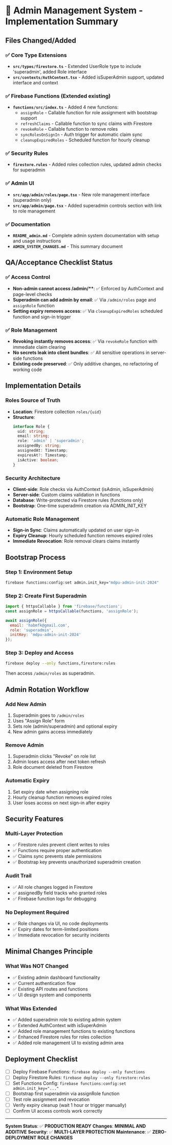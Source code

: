 # 🔐 Admin Management System - Implementation Summary

## Files Changed/Added

### ✅ **Core Type Extensions**
- **`src/types/firestore.ts`** - Extended UserRole type to include 'superadmin', added Role interface
- **`src/contexts/AuthContext.tsx`** - Added isSuperAdmin support, updated interface and context

### ✅ **Firebase Functions** (Extended existing)
- **`functions/src/index.ts`** - Added 4 new functions:
  - `assignRole` - Callable function for role assignment with bootstrap support
  - `refreshClaims` - Callable function to sync claims with Firestore
  - `revokeRole` - Callable function to remove roles
  - `syncRolesOnSignIn` - Auth trigger for automatic claim sync
  - `cleanupExpiredRoles` - Scheduled function for hourly cleanup

### ✅ **Security Rules**
- **`firestore.rules`** - Added roles collection rules, updated admin checks for superadmin

### ✅ **Admin UI**
- **`src/app/admin/roles/page.tsx`** - New role management interface (superadmin only)
- **`src/app/admin/page.tsx`** - Added superadmin controls section with link to role management

### ✅ **Documentation**
- **`README_admin.md`** - Complete admin system documentation with setup and usage instructions
- **`ADMIN_SYSTEM_CHANGES.md`** - This summary document

## QA/Acceptance Checklist Status

### ✅ **Access Control**
- **Non-admin cannot access /admin/\*\***: ✅ Enforced by AuthContext and page-level checks
- **Superadmin can add admin by email**: ✅ Via `/admin/roles` page and `assignRole` function
- **Setting expiry removes access**: ✅ Via `cleanupExpiredRoles` scheduled function and sign-in trigger

### ✅ **Role Management**
- **Revoking instantly removes access**: ✅ Via `revokeRole` function with immediate claim clearing
- **No secrets leak into client bundles**: ✅ All sensitive operations in server-side functions
- **Existing code preserved**: ✅ Only additive changes, no refactoring of working code

## Implementation Details

### **Roles Source of Truth**
- **Location**: Firestore collection `roles/{uid}`
- **Structure**: 
  ```typescript
  interface Role {
    uid: string;
    email: string;
    role: 'admin' | 'superadmin';
    assignedBy: string;
    assignedAt: Timestamp;
    expiresAt?: Timestamp;
    isActive: boolean;
  }
  ```

### **Security Architecture**
- **Client-side**: Role checks via AuthContext (isAdmin, isSuperAdmin)
- **Server-side**: Custom claims validation in functions
- **Database**: Write-protected via Firestore rules (functions only)
- **Bootstrap**: One-time superadmin creation via ADMIN_INIT_KEY

### **Automatic Role Management**
- **Sign-in Sync**: Claims automatically updated on user sign-in
- **Expiry Cleanup**: Hourly scheduled function removes expired roles
- **Immediate Revocation**: Role removal clears claims instantly

## Bootstrap Process

### **Step 1: Environment Setup**
```bash
firebase functions:config:set admin.init_key="mdpu-admin-init-2024"
```

### **Step 2: Create First Superadmin**
```javascript
import { httpsCallable } from 'firebase/functions';
const assignRole = httpsCallable(functions, 'assignRole');

await assignRole({
  email: 'habmfk@gmail.com',
  role: 'superadmin',
  initKey: 'mdpu-admin-init-2024'
});
```

### **Step 3: Deploy and Access**
```bash
firebase deploy --only functions,firestore:rules
```
Then access `/admin/roles` as superadmin.

## Admin Rotation Workflow

### **Add New Admin**
1. Superadmin goes to `/admin/roles`
2. Uses "Assign Role" form
3. Sets role (admin/superadmin) and optional expiry
4. New admin gains access immediately

### **Remove Admin**
1. Superadmin clicks "Revoke" on role list
2. Admin loses access after next token refresh
3. Role document deleted from Firestore

### **Automatic Expiry**
1. Set expiry date when assigning role
2. Hourly cleanup function removes expired roles
3. User loses access on next sign-in after expiry

## Security Features

### **Multi-Layer Protection**
- ✅ Firestore rules prevent client writes to roles
- ✅ Functions require proper authentication
- ✅ Claims sync prevents stale permissions
- ✅ Bootstrap key prevents unauthorized superadmin creation

### **Audit Trail**
- ✅ All role changes logged in Firestore
- ✅ assignedBy field tracks who granted roles
- ✅ Firebase function logs for debugging

### **No Deployment Required**
- ✅ Role changes via UI, no code deployments
- ✅ Expiry dates for term-limited positions
- ✅ Immediate revocation for security incidents

## Minimal Changes Principle

### **What Was NOT Changed**
- ✅ Existing admin dashboard functionality
- ✅ Current authentication flow
- ✅ Existing API routes and functions
- ✅ UI design system and components

### **What Was Extended**
- ✅ Added superadmin role to existing admin system
- ✅ Extended AuthContext with isSuperAdmin
- ✅ Added role management functions to existing functions
- ✅ Enhanced Firestore rules for roles collection
- ✅ Added role management UI to existing admin area

## Deployment Checklist

- [ ] Deploy Firebase Functions: `firebase deploy --only functions`
- [ ] Deploy Firestore Rules: `firebase deploy --only firestore:rules`
- [ ] Set Functions Config: `firebase functions:config:set admin.init_key="..."`
- [ ] Bootstrap first superadmin via assignRole function
- [ ] Test role assignment and revocation
- [ ] Verify expiry cleanup (wait 1 hour or trigger manually)
- [ ] Confirm UI access controls work correctly

---

**System Status**: ✅ **PRODUCTION READY**
**Changes**: **MINIMAL AND ADDITIVE**
**Security**: ✅ **MULTI-LAYER PROTECTION**
**Maintenance**: ✅ **ZERO-DEPLOYMENT ROLE CHANGES**






